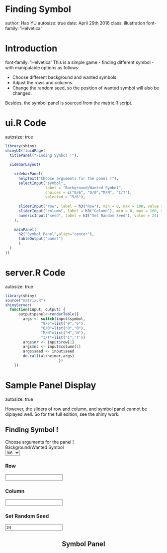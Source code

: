 Finding Symbol
========================================================
author: Hao YU
autosize: true
date: April 29th 2016
class: illustration
font-family: 'Helvetica'

Introduction
========================================================
font-family: 'Helvetica'
This is a simple game - finding different symbol - with manipulable options as follows:

- Choose different background and wanted symbols. 
- Adjust the rows and columns.
- Change the random seed, so the position of wanted symbol will also be changed.

Besides, the symbol panel is sourced from the matrix.R script. 

ui.R Code
========================================================
autosize: true

```r
library(shiny)
shinyUI(fluidPage(  
  titlePanel("Finding Symbol !"),
  
  sidebarLayout(
    
    sidebarPanel(
      helpText("Choose arguments for the panel !"),
      selectInput("symbol", 
                  label = "Background/Wanted Symbol",
                  choices = c("9/6", "O/0","M/N", "I/T"),
                  selected = "9/6"),
      
      sliderInput("row", label = h3("Row"), min = 0, max = 100, value = 50),
      sliderInput("column", label = h3("Column"), min = 0, max = 100, value = 50),
      numericInput("seed", label = h3("Set Random Seed"), value = 24)
    ), 
      
    mainPanel(    
      h2("Symbol Panel",align="center"),
      tableOutput("panel")
      )
  )
))
```

server.R Code
========================================================
autosize: true

```r
library(shiny)
source("matrix.R")
shinyServer(  
  function(input, output) {    
      output$panel<-renderTable({
        args <- switch(input$symbol,
                "9/6"=list("9","6"), 
                "O/0"=list("O","0"),
                "M/N"=list("M","N"), 
                "I/T"=list("I",'T'))
        args$nr <- input$row[1]
        args$nc <- input$column[1]
        args$seed <- input$seed
        do.call(alzheimer,args)
                        })
    })      
```

Sample Panel Display
========================================================
autosize: true

However, the sliders of row and column, and symbol panel cannot be diplayed well.
So for the full edition, see the shiny work.

<!--html_preserve--><div class="container-fluid">
<h2>Finding Symbol !</h2>
<div class="row">
<div class="col-sm-4">
<form class="well">
<span class="help-block">Choose arguments for the panel !</span>
<div class="form-group shiny-input-container">
<label class="control-label" for="symbol">Background/Wanted Symbol</label>
<div>
<select id="symbol"><option value="9/6" selected>9/6</option>
<option value="O/0">O/0</option>
<option value="M/N">M/N</option>
<option value="I/T">I/T</option></select>
<script type="application/json" data-for="symbol" data-nonempty="">{}</script>
</div>
</div>
<div class="form-group shiny-input-container">
<label class="control-label" for="row">
<h3>Row</h3>
</label>
<input class="js-range-slider" id="row" data-min="0" data-max="100" data-from="50" data-step="1" data-grid="true" data-grid-num="10" data-grid-snap="false" data-prettify-separator="," data-keyboard="true" data-keyboard-step="1" data-drag-interval="true" data-data-type="number"/>
</div>
<div class="form-group shiny-input-container">
<label class="control-label" for="column">
<h3>Column</h3>
</label>
<input class="js-range-slider" id="column" data-min="0" data-max="100" data-from="50" data-step="1" data-grid="true" data-grid-num="10" data-grid-snap="false" data-prettify-separator="," data-keyboard="true" data-keyboard-step="1" data-drag-interval="true" data-data-type="number"/>
</div>
<div class="form-group shiny-input-container">
<label for="seed">
<h3>Set Random Seed</h3>
</label>
<input id="seed" type="number" class="form-control" value="24"/>
</div>
</form>
</div>
<div class="col-sm-8">
<h2 align="center">Symbol Panel</h2>
<div id="panel" class="shiny-html-output"></div>
</div>
</div>
</div><!--/html_preserve-->

